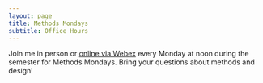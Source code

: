 ```yaml
---
layout: page
title: Methods Mondays
subtitle: Office Hours
---
```


Join me in person or [online via Webex](https://dukeuniversity.webex.com/dukeuniversity/j.php?MTID=m39e53d0ea622824e289ab95b0c44ea94) every Monday at noon during the semester for Methods Mondays. Bring your questions about methods and design!